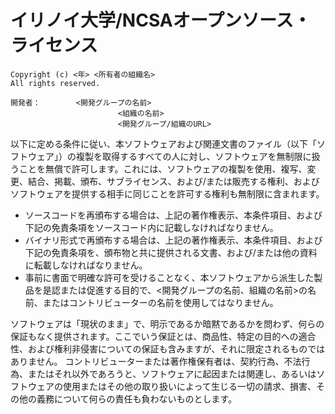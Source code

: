 イリノイ大学/NCSAオープンソース・ライセンス
===========================================

    Copyright (c) <年> <所有者の組織名> 
    All rights reserved.

    開発者：        <開発グループの名前>
                            <組織の名前>
                            <開発グループ/組織のURL>

以下に定める条件に従い、本ソフトウェアおよび関連文書のファイル（以下「ソフトウェア」）の複製を取得するすべての人に対し、ソフトウェアを無制限に扱うことを無償で許可します。これには、ソフトウェアの複製を使用、複写、変更、結合、掲載、頒布、サブライセンス、および/または販売する権利、およびソフトウェアを提供する相手に同じことを許可する権利も無制限に含まれます。

-   ソースコードを再頒布する場合は、上記の著作権表示、本条件項目、および下記の免責条項をソースコード内に記載しなければなりません。
-   バイナリ形式で再頒布する場合は、上記の著作権表示、本条件項目、および下記の免責条項を、頒布物と共に提供される文書、および/または他の資料に転載しなければなりません。
-   事前に書面で明確な許可を受けることなく、本ソフトウェアから派生した製品を是認または促進する目的で、&lt;開発グループの名前、組織の名前&gt;の名前、またはコントリビューターの名前を使用してはなりません。

ソフトウェアは「現状のまま」で、明示であるか暗黙であるかを問わず、何らの保証もなく提供されます。ここでいう保証とは、商品性、特定の目的への適合性、および権利非侵害についての保証も含みますが、それに限定されるものではありません。
コントリビューターまたは著作権保有者は、契約行為、不法行為、またはそれ以外であろうと、ソフトウェアに起因または関連し、あるいはソフトウェアの使用またはその他の取り扱いによって生じる一切の請求、損害、その他の義務について何らの責任も負わないものとします。
